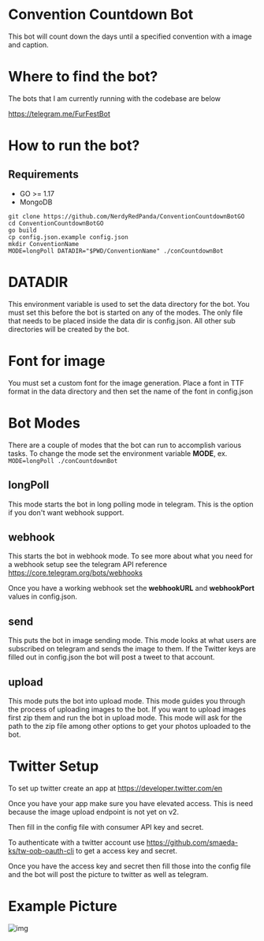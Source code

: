 # Convention Countdown Bot
This bot will count down the days until a specified convention with a image and caption.

# Where to find the bot?
The bots that I am currently running with the codebase are below

https://telegram.me/FurFestBot

# How to run the bot?

## Requirements
* GO >= 1.17
* MongoDB


```shell
git clone https://github.com/NerdyRedPanda/ConventionCountdownBotGO
cd ConventionCountdownBotGO
go build
cp config.json.example config.json
mkdir ConventionName
MODE=longPoll DATADIR="$PWD/ConventionName" ./conCountdownBot
```

# DATADIR
This environment variable is used to set the data directory for the bot. You must set this before the bot is started on any of the modes. The only file that needs to be placed inside the data dir is config.json. All other sub directories will be created by the bot.

# Font for image
You must set a custom font for the image generation. Place a font in TTF format in the data directory and then set the name of the font in config.json

# Bot Modes
There are a couple of modes that the bot can run to accomplish various tasks. To change the mode set the environment variable **MODE**, ex. ```MODE=longPoll ./conCountdownBot ```

## longPoll
This mode starts the bot in long polling mode in telegram. This is the option if you don't want webhook support.

## webhook
This starts the bot in webhook mode. To see more about what you need for a webhook setup see the telegram API reference https://core.telegram.org/bots/webhooks

Once you have a working webhook set the **webhookURL** and **webhookPort** values in config.json.

## send
This puts the bot in image sending mode. This mode looks at what users are subscribed on telegram and sends the image to them. If the Twitter keys are filled out in config.json the bot will post a tweet to that account.

## upload
This mode puts the bot into upload mode. This mode guides you through the process of uploading images to the bot. If you want to upload images first zip them and run the bot in upload mode. This mode will ask for the path to the zip file among other options to get your photos uploaded to the bot.

# Twitter Setup
To set up twitter create an app at https://developer.twitter.com/en

Once you have your app make sure you have elevated access. This is need because the image upload endpoint is not yet on v2. 

Then fill in the config file with consumer API key and secret.

To authenticate with a twitter account use  https://github.com/smaeda-ks/tw-oob-oauth-cli to get a access key and secret.

Once you have the access key and secret then fill those into the config file and the bot will post the picture to twitter as well as telegram.

# Example Picture

![img](https://image.ibb.co/gUan7R/photo_2018_01_09_15_58_11.jpg)